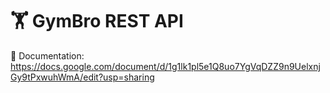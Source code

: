 # 🏋️ GymBro REST API

📖 Documentation: https://docs.google.com/document/d/1g1lk1pl5e1Q8uo7YgVqDZZ9n9UelxnjGy9tPxwuhWmA/edit?usp=sharing
